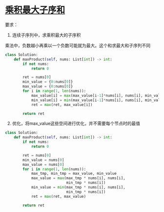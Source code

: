 # [乘积最大子序和](https://leetcode-cn.com/problems/maximum-product-subarray/)


要求：

1. 连续子序列中，求乘积最大的子序积

乘法中，负数越小再乘以一个负数可能就为最大。这个和求最大和子序列不同

```python
class Solution:
    def maxProduct(self, nums: List[int]) -> int:
        if not nums:
            return 0

        ret = nums[0]
        min_value = {0:nums[0]}
        max_value = {0:nums[0]}
        for i in range(1, len(nums)):
            max_value[i] = max(max_value[i-1]*nums[i], nums[i], min_value[i-1]*nums[i])
            min_value[i] = min(max_value[i-1]*nums[i], nums[i], min_value[i-1]*nums[i])
            ret = max(ret, max_value[i])

        return ret

```

2. 优化，将max_value这些空间进行优化，并不需要每个节点时的最值
```python
class Solution:
    def maxProduct(self, nums: List[int]) -> int:
        if not nums:
            return 0

        ret = nums[0]
        min_value = nums[0]
        max_value = nums[0]
        for i in range(1, len(nums)):
            max_tmp, min_tmp = max_value, min_value
            max_value = max(max_tmp * nums[i], nums[i],
                            min_tmp * nums[i])
            min_value = min(max_tmp * nums[i], nums[i],
                            min_tmp * nums[i])
            ret = max(ret, max_value)

        return ret
```
